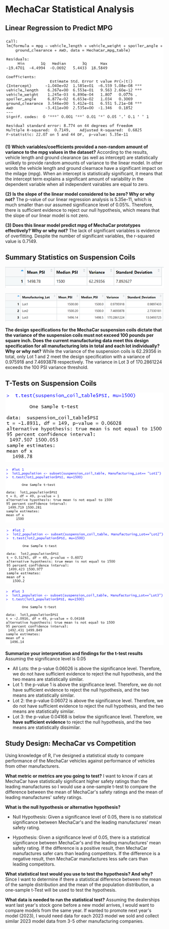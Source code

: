 # MechaCar Statistical Analysis

## Linear Regression to Predict MPG
![summary_lm_call](MechaCar_Statistical_Analysis/images/summary_lm_call.png)

**(1) Which variables/coefficients provided a non-random amount of variance to the mpg values in the dataset?**
According to the results, vehicle length and ground clearance (as well as intercept) are statistically unlikely to provide random amounts of variance to the linear model. In other words the vehicle length and ground clearnace have a significant impact on the milage (mpg). When an intercept is statistically significant, it means that the intercept term explains a significant amount of variability in the dependent variable when all independent vairables are equal to zero.


**(2) Is the slope of the linear model considered to be zero? Why or why not?**
The p-value of our linear regression analysis is 5.35e-11, which is much smaller than our assumed significance level of 0.05%. Therefore, there is sufficient evidence to reject our null hypothesis, which means that the slope of our linear model is not zero.


**(3) Does this linear model predict mpg of MechaCar prototypes effectively? Why or why not?**
The lack of significant variables is evidence of overfitting. Despite the number of significant variables, the r-squared value is 0.7149. 


## Summary Statistics on Suspension Coils
![PSI_total_summary](MechaCar_Statistical_Analysis/images/PSI_total_summary.png)

![lot_PSI_summary](MechaCar_Statistical_Analysis/images/lot_PSI_summary.png)

**The design specifications for the MechaCar suspension coils dictate that the variance of the suspension coils must not exceed 100 pounds per square inch. Does the current manufacturing data meet this design specification for all manufacturing lots in total and each lot individually? Why or why not?**
While the variance of the suspension coils is 62.29356 in total, only Lot 1 and 2 meet the design specification with a variance of 0.975918 and 7.4693878 respectively. The variance in Lot 3 of 170.2861224 exceeds the 100 PSI variance threshold.


## T-Tests on Suspension Coils
![t.test_all](MechaCar_Statistical_Analysis/images/t.test_all.png)

![t.test_lot1](MechaCar_Statistical_Analysis/images/t.test_lot1.png)

![t.test_lot2](MechaCar_Statistical_Analysis/images/t.test_lot2.png)

![t.test_lot3](MechaCar_Statistical_Analysis/images/t.test_lot3.png)

**Summarize your interpretation and findings for the t-test results**
Assuming the significance level is 0.05
* All Lots: the p-value 0.06026 is above the significance level. Therefore, we do not have sufficient evidence to reject the null hypothesis, and the two means are statistically similar.
* Lot 1: the p-value 1 is above the significance level. Therefore, we do not have sufficient evidence to reject the null hypothesis, and the two means are statistically similar.
* Lot 2: the p-value 0.06072 is above the significance level. Therefore, we do not have sufficient evidence to reject the null hypothesis, and the two means are statistically similar.
* Lot 3: the p-value 0.04168 is below the significance level. Therefore, we **have sufficient evidence** to reject the null hypothesis, and the two means are statistically dissimilar.

## Study Design: MechaCar vs Competition

Using knowledge of R, I've designed a statistical study to compare performance of the MechaCar vehicles against performance of vehicles from other manufacturers.

**What metric or metrics are you going to test?**
I want to know if cars at MechaCar have statistically significant higher safety ratings than the leading manufactures so I would use a one-sample t-test to compare the difference between the mean of MechaCar's safety ratings and the mean of leading manufactures' safety ratings.

**What is the null hypothesis or alternative hypothesis?**
* Null Hypothesis: Given a significance level of 0.05, there is no statistical significance between MechaCar's and the leading manufactures' mean safety rating. 

* Hypothesis: Given a significance level of 0.05, there is a statistical significance between MechaCar's and the leading manufactures' mean safety rating. If the difference is a positive result, then MechaCar manufactures safer cars than leading competitors. If the difference is a negative result, then MechaCar manufactures less safe cars than leading competitors. 

**What statistical test would you use to test the hypothesis? And why?**
Since I want to determine if there a statistical difference between the mean of the sample distribution and the mean of the population distribution, a one-sample t-Test will be used to test the hypothesis. 

**What data is needed to run the statistical test?**
Assuming the dealerships want last year's stock gone before a new model arrives, I would want to compare models from the same year. If wanted to promote next year's model (2023), I would need data for each 2023 model we sold and collect similar 2023 model data from 3-5 other manufacturing companies.


